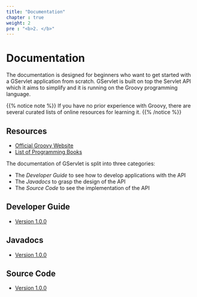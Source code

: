 ```yaml
---
title: "Documentation"
chapter : true
weight: 2
pre : "<b>2. </b>"
---
```


# Documentation

The documentation  is designed for beginners who want to get started with a GServlet application from scratch. GServlet is built on top the Servlet API which it aims to simplify and it is running on the Groovy programming language. 

{{% notice note %}}
If you have no prior experience with Groovy, there are several curated lists of online resources for learning it.
{{% /notice %}}

## Resources

* [Official Groovy Website](https://groovy-lang.org)
* [List of Programming Books](https://groovy-lang.org/learn.html#books)

The documentation of GServlet is split into three categories:

* The _Developer Guide_ to see how to develop applications with the API
* The _Javadocs_ to grasp the design of the API
* The _Source Code_ to see the implementation of the API

## Developer Guide

* [Version 1.0.0](/docs/1.0.0) 


## Javadocs

* [Version 1.0.0](/javadocs/1.0.0) 

## Source Code

* [Version 1.0.0](/sources/1.0.0)
